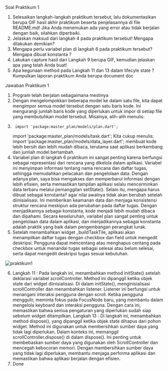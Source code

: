 Soal Praktikum 1
1.	Selesaikan langkah-langkah praktikum tersebut, lalu dokumentasikan berupa GIF hasil akhir praktikum beserta penjelasannya di file README.md! Jika Anda menemukan ada yang error atau tidak berjalan dengan baik, silahkan diperbaiki.
2.	Jelaskan maksud dari langkah 4 pada praktikum tersebut! Mengapa dilakukan demikian?
3.	Mengapa perlu variabel plan di langkah 6 pada praktikum tersebut? Mengapa dibuat konstanta ?
4.	Lakukan capture hasil dari Langkah 9 berupa GIF, kemudian jelaskan apa yang telah Anda buat!
5.	Apa kegunaan method pada Langkah 11 dan 13 dalam lifecyle state ? Kumpulkan laporan praktikum Anda berupa document doc


Jawaban Praktikum 1
1.	Program telah berjalan sebagaimana mestinya
2.	Dengan mengelompokkan beberapa model ke dalam satu file, kita dapat mengimpor semua model tersebut dengan satu baris kode. Ini mengurangi jumlah baris kode yang diperlukan untuk impor di setiap file yang membutuhkan model tersebut. Misalnya, alih-alih menulis:
3.	    import 'package:master_plan/models/plan.dart';
    import 'package:master_plan/models/task.dart';
Kita cukup menulis:
    import 'package:master_plan/models/data_layer.dart';
membuat kode lebih bersih dan lebih mudah dibaca, terutama saat aplikasi berkembang dan jumlah model bertambah.
4.	Variabel plan di langkah 6 praktikum ini sangat penting karena berfungsi sebagai representasi dari rencana yang dikelola dalam aplikasi. Variabel ini menyimpan informasi tentang nama rencana dan daftar tugas, sehingga memudahkan pelacakan dan pengelolaan data. Dengan adanya plan, saya bisa mengakses dan memperbarui informasi dengan lebih efisien, serta memastikan tampilan aplikasi selalu mencerminkan data terbaru melalui pemanggilan setState().
Selain itu, mengapa harus dibuat sebagai konstanta? agar nilai awalnya tidak akan berubah setelah diinisialisasi. Ini memberikan keamanan data dan menjaga konsistensi struktur rencana meskipun ada perubahan pada daftar tugas. Dengan menjadikannya sebagai konstanta, kode menjadi lebih mudah dibaca dan dipahami. Secara keseluruhan, variabel plan sangat penting untuk pengelolaan data dalam aplikasi, dan menjadikannya sebagai konstanta adalah praktik yang baik dalam pengembangan perangkat lunak.
5.	Setelah menambahkan widget _buildTaskTile, aplikasi akan menampilkan daftar tugas dengan checkbox dan field untuk mengedit deskripsi. Pengguna dapat mencentang atau menghapus centang pada checkbox untuk menandai tugas sebagai selesai atau belum selesai, serta dapat mengedit deskripsi tugas sesuai kebutuhan. 
 
![praktikum1](https://github.com/user-attachments/assets/ecfc17f1-d8c1-40c6-8ced-a019a794f2d3)


6.	Langkah 11 : Pada langkah ini, menambahkan method initState() setelah deklarasi variabel scrollController. Method ini dipanggil ketika objek state dari widget diinisialisasi. Di dalam initState(), menginisialisasi scrollController dan menambahkan listener. Listener ini berfungsi untuk menangani interaksi pengguna dengan scroll. Ketika pengguna menggulir, meminta fokus pada FocusNode baru, yang membantu dalam mengelola keyboard dan interaksi pengguna. Dengan cara ini, memastikan bahwa semua pengaturan yang diperlukan sudah siap sebelum widget ditampilkan.
Langkah 13 : Di langkah ini, menambahkan method dispose(), yang dipanggil ketika objek state dihapus dari pohon widget. Method ini digunakan untuk membersihkan sumber daya yang tidak lagi diperlukan. Dalam konteks ini, memanggil scrollController.dispose() di dalam dispose(). Ini penting untuk membebaskan sumber daya yang digunakan oleh ScrollController dan mencegah kebocoran memori. Dengan membersihkan sumber daya yang tidak lagi diperlukan, membantu menjaga performa aplikasi dan memastikan bahwa aplikasi berjalan dengan efisien.
7.	Done

